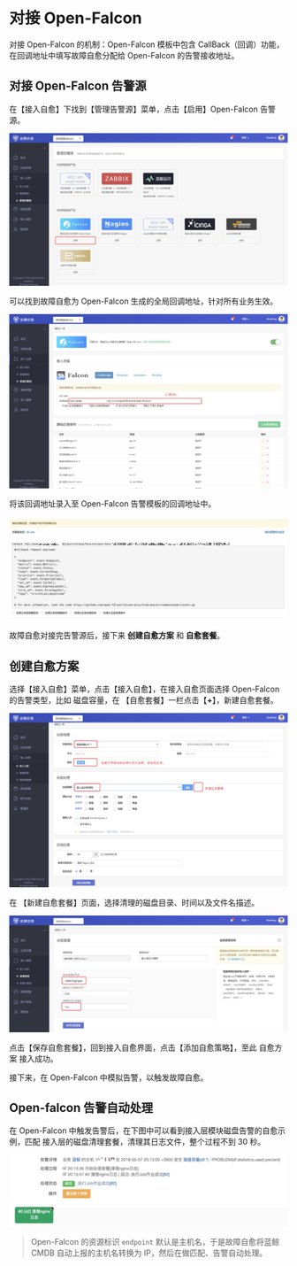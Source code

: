 # 对接 Open-Falcon

对接 Open-Falcon 的机制：Open-Falcon 模板中包含 CallBack（回调）功能，在回调地址中填写故障自愈分配给 Open-Falcon 的告警接收地址。

## 对接 Open-Falcon 告警源

在【接入自愈】下找到【管理告警源】菜单，点击【启用】Open-Falcon 告警源。

![-w1657](../assets/15681902257548.jpg)

可以找到故障自愈为 Open-Falcon 生成的全局回调地址，针对所有业务生效。

![-w1677](../assets/15681903602062.jpg)

将该回调地址录入至 Open-Falcon 告警模板的回调地址中。

![-w2020](../assets/15259229587200.jpg)

故障自愈对接完告警源后，接下来 **创建自愈方案** 和 **自愈套餐**。

## 创建自愈方案

选择【接入自愈】菜单，点击【接入自愈】，在接入自愈页面选择 Open-Falcon 的告警类型，比如 磁盘容量，在 【自愈套餐】一栏点击【**+**】，新建自愈套餐。

![-w1676](../assets/15681915810902.jpg)

在 【新建自愈套餐】页面，选择清理的磁盘目录、时间以及文件名描述。

![-w1659](../assets/15681907187426.jpg)

点击【保存自愈套餐】，回到接入自愈界面，点击【添加自愈策略】，至此 自愈方案 接入成功。

接下来，在 Open-Falcon 中模拟告警，以触发故障自愈。

## Open-falcon 告警自动处理

在 Open-Falcon 中触发告警后，在下图中可以看到接入层模块磁盘告警的自愈示例，匹配 接入层的磁盘清理套餐，清理其日志文件，整个过程不到 30 秒。

![-w2020](../assets/15259231536432.jpg)


> Open-Falcon 的资源标识 `endpoint` 默认是主机名，于是故障自愈将蓝鲸 CMDB 自动上报的主机名转换为 IP，然后在做匹配、告警自动处理。
